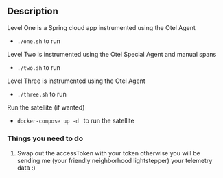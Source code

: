 ## Description
Level One is a Spring cloud app instrumented using the Otel Agent
* `./one.sh` to run

Level Two is instrumented using the Otel Special Agent and manual spans
* `./two.sh` to run

Level Three is instrumented using the Otel Agent
* `./three.sh` to run

Run the satellite (if wanted)
* `docker-compose up -d ` to run the satellite

### Things you need to do
1) Swap out the accessToken with your token otherwise you will be sending me (your friendly neighborhood lightstepper) your telemetry data :)






